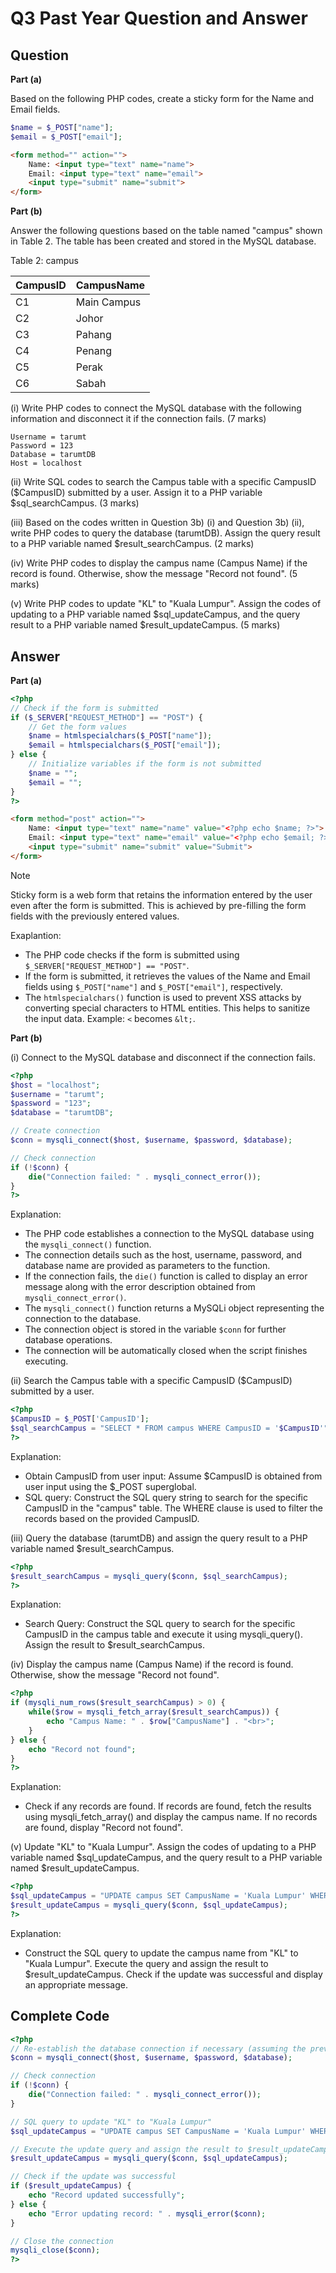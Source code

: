 # Q3 Past Year Question and Answer

## Question

**Part (a)**

Based on the following PHP codes, create a sticky form for the Name and Email fields. 

```php
$name = $_POST["name"];
$email = $_POST["email"];
```

```html
<form method="" action="">
    Name: <input type="text" name="name">
    Email: <input type="text" name="email">
    <input type="submit" name="submit">
</form>
```

**Part (b)**

Answer the following questions based on the table named "campus" shown in Table 2. The table has been created and stored in the MySQL database.

Table 2: campus

|CampusID | CampusName|
| --- | --- |
| C1 | Main Campus |
| C2 | Johor |
| C3 | Pahang |
| C4 | Penang |
| C5 | Perak |
| C6 | Sabah |

(i) Write PHP codes to connect the MySQL database with the following information and disconnect it if the connection fails. (7 marks)
```text
Username = tarumt
Password = 123
Database = tarumtDB
Host = localhost
```
(ii) Write SQL codes to search the Campus table with a specific CampusID ($CampusID) submitted by a user. Assign it to a PHP variable $sql_searchCampus. (3 marks)

(iii) Based on the codes written in Question 3b) (i) and Question 3b) (ii), write PHP codes to query the database (tarumtDB). Assign the query result to a PHP variable named $result_searchCampus. (2 marks)

(iv) Write PHP codes to display the campus name (Campus Name) if the record is found. Otherwise, show the message "Record not found". (5 marks)

(v) Write PHP codes to update "KL" to "Kuala Lumpur". Assign the codes of updating to a PHP variable named $sql_updateCampus, and the query result to a PHP variable named $result_updateCampus. (5 marks)

## Answer

**Part (a)**

```php
<?php
// Check if the form is submitted
if ($_SERVER["REQUEST_METHOD"] == "POST") {
    // Get the form values
    $name = htmlspecialchars($_POST["name"]);
    $email = htmlspecialchars($_POST["email"]);
} else {
    // Initialize variables if the form is not submitted
    $name = "";
    $email = "";
}
?>
```

```html
<form method="post" action="">
    Name: <input type="text" name="name" value="<?php echo $name; ?>">
    Email: <input type="text" name="email" value="<?php echo $email; ?>">
    <input type="submit" name="submit" value="Submit">
</form>

```
> [!NOTE]
> Sticky form is a web form that retains the information entered by the user even after the form is submitted. This is achieved by pre-filling the form fields with the previously entered values.

Exaplantion:

- The PHP code checks if the form is submitted using `$_SERVER["REQUEST_METHOD"] == "POST"`.
- If the form is submitted, it retrieves the values of the Name and Email fields using `$_POST["name"]` and `$_POST["email"]`, respectively.
- The `htmlspecialchars()` function is used to prevent XSS attacks by converting special characters to HTML entities. This helps to sanitize the input data. Example: `<` becomes `&lt;`.


**Part (b)**

(i) Connect to the MySQL database and disconnect if the connection fails.

```php
<?php
$host = "localhost";
$username = "tarumt";
$password = "123";
$database = "tarumtDB";

// Create connection
$conn = mysqli_connect($host, $username, $password, $database);

// Check connection
if (!$conn) {
    die("Connection failed: " . mysqli_connect_error());
}
?>
```

Explanation:

- The PHP code establishes a connection to the MySQL database using the `mysqli_connect()` function.
- The connection details such as the host, username, password, and database name are provided as parameters to the function.
- If the connection fails, the `die()` function is called to display an error message along with the error description obtained from `mysqli_connect_error()`.
- The `mysqli_connect()` function returns a MySQLi object representing the connection to the database.
- The connection object is stored in the variable `$conn` for further database operations.
- The connection will be automatically closed when the script finishes executing.

(ii) Search the Campus table with a specific CampusID ($CampusID) submitted by a user.

```php
<?php
$CampusID = $_POST['CampusID'];
$sql_searchCampus = "SELECT * FROM campus WHERE CampusID = '$CampusID'";
?>
```

Explanation:

- Obtain CampusID from user input: Assume $CampusID is obtained from user input using the $_POST superglobal.
- SQL query: Construct the SQL query string to search for the specific CampusID in the "campus" table. The WHERE clause is used to filter the records based on the provided CampusID.

(iii) Query the database (tarumtDB) and assign the query result to a PHP variable named $result_searchCampus.

```php
<?php
$result_searchCampus = mysqli_query($conn, $sql_searchCampus);
?>
```

Explanation:
 
- Search Query: Construct the SQL query to search for the specific CampusID in the campus table and execute it using mysqli_query(). Assign the result to $result_searchCampus.

(iv) Display the campus name (Campus Name) if the record is found. Otherwise, show the message "Record not found".

```php
<?php
if (mysqli_num_rows($result_searchCampus) > 0) {
    while($row = mysqli_fetch_array($result_searchCampus)) {
        echo "Campus Name: " . $row["CampusName"] . "<br>";
    }
} else {
    echo "Record not found";
}
?>
```

Explanation:

- Check if any records are found. If records are found, fetch the results using mysqli_fetch_array() and display the campus name. If no records are found, display "Record not found".


(v) Update "KL" to "Kuala Lumpur". Assign the codes of updating to a PHP variable named $sql_updateCampus, and the query result to a PHP variable named $result_updateCampus.

```php
<?php
$sql_updateCampus = "UPDATE campus SET CampusName = 'Kuala Lumpur' WHERE CampusName = 'KL'";
$result_updateCampus = mysqli_query($conn, $sql_updateCampus);
?>
```

Explanation:

-  Construct the SQL query to update the campus name from "KL" to "Kuala Lumpur". Execute the query and assign the result to $result_updateCampus. Check if the update was successful and display an appropriate message.

## Complete Code

```php
<?php
// Re-establish the database connection if necessary (assuming the previous connection was closed)
$conn = mysqli_connect($host, $username, $password, $database);

// Check connection
if (!$conn) {
    die("Connection failed: " . mysqli_connect_error());
}

// SQL query to update "KL" to "Kuala Lumpur"
$sql_updateCampus = "UPDATE campus SET CampusName = 'Kuala Lumpur' WHERE CampusName = 'KL'";

// Execute the update query and assign the result to $result_updateCampus
$result_updateCampus = mysqli_query($conn, $sql_updateCampus);

// Check if the update was successful
if ($result_updateCampus) {
    echo "Record updated successfully";
} else {
    echo "Error updating record: " . mysqli_error($conn);
}

// Close the connection
mysqli_close($conn);
?>
```